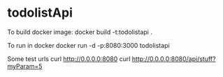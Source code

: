 # todolistApi

To build docker image:
docker build -t:todolistapi .

To run in docker
docker run -d -p:8080:3000 todolistapi

Some test urls
curl http://0.0.0.0:8080
curl http://0.0.0.0:8080/api/stuff?myParam=5
